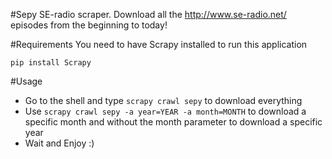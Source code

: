 #Sepy
SE-radio scraper. Download all the http://www.se-radio.net/ episodes from the beginning to today!

#Requirements
You need to have Scrapy installed to run this application

`pip install Scrapy`

#Usage
* Go to the shell and type <code>scrapy crawl sepy</code> to download everything
* Use <code>scrapy crawl sepy -a year=YEAR -a month=MONTH</code> to download a specific month and without the month parameter to download a specific year
* Wait and Enjoy :)
